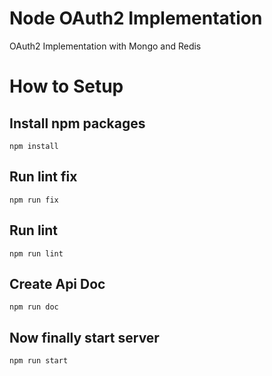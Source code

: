 # Node OAuth2 Implementation
OAuth2 Implementation with Mongo and Redis

# How to Setup

## Install npm packages
```
npm install 
```
## Run lint fix
```
npm run fix
```
## Run lint
```
npm run lint 
```
## Create Api Doc
```
npm run doc
```

## Now finally start server
```
npm run start 
```